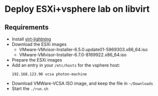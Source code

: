 # Deploy ESXi+vsphere lab on libvirt

## Requirements

- Install [virt-lightning](https://github.com/virt-lightning/virt-lightning)
- Download the ESXi images
    - VMware-VMvisor-Installer-6.5.0.update01-5969303.x86_64.iso
    - VMware-VMvisor-Installer-6.7.0-8169922.x86_64.iso
- Prepare the ESXi images
- Add an entry in your `/etc/hosts` for the vsphere host:
    ```shell
    192.168.123.90 vcsa photon-machine
    ```
- Download VMWare-VCSA ISO image, and keep the file in `~/Downloads`
- Start the `./run.sh`
